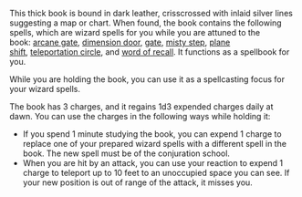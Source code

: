 This thick book is bound in dark leather, crisscrossed with inlaid silver lines suggesting a map or chart. When found, the book contains the following spells, which are wizard spells for you while you are attuned to the book: [arcane gate](https://5e.tools/spells.html#arcane%20gate_phb), [dimension door](https://5e.tools/spells.html#dimension%20door_phb), [gate](https://5e.tools/spells.html#gate_phb), [misty step](https://5e.tools/spells.html#misty%20step_phb), [plane shift](https://5e.tools/spells.html#plane%20shift_phb), [teleportation circle](https://5e.tools/spells.html#teleportation%20circle_phb), and [word of recall](https://5e.tools/spells.html#word%20of%20recall_phb). It functions as a spellbook for you.

While you are holding the book, you can use it as a spellcasting focus for your wizard spells.

The book has 3 charges, and it regains 1d3 expended charges daily at dawn. You can use the charges in the following ways while holding it:

-   If you spend 1 minute studying the book, you can expend 1 charge to replace one of your prepared wizard spells with a different spell in the book. The new spell must be of the conjuration school.
-   When you are hit by an attack, you can use your reaction to expend 1 charge to teleport up to 10 feet to an unoccupied space you can see. If your new position is out of range of the attack, it misses you.